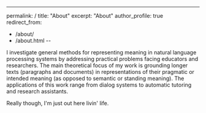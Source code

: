 ---
permalink: /
title: "About"
excerpt: "About"
author_profile: true
redirect_from: 
  - /about/
  - /about.html
--

I investigate general methods for representing meaning in natural language processing systems by addressing practical problems facing educators and researchers. The main theoretical focus of my work is grounding longer texts (paragraphs and documents) in representations of their pragmatic or intended meaning (as opposed to semantic or standing meaning). The applications of this work range from dialog systems to automatic tutoring and research assistants.

Really though, I'm just out here livin' life. 

